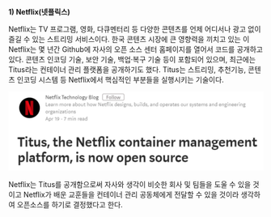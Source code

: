 **1\) Netflix\(넷플릭스\)**

Netflix는 TV 프로그램, 영화, 다큐멘터리 등 다양한 콘텐츠를 언제 어디서나 광고 없이 즐길 수 있는 스트리밍 서비스이다. 한국 콘텐츠 시장에 큰 영향력을 끼치고 있는 이 Netflix는 몇 년간 Github에 자사의 오픈 소스 센터 홈페이지를 열어서 코드를 공개하고 있다. 콘텐츠 인코딩 기술, 보안 기술, 백업·복구 기술 등이 포함되어 있으며, 최근에는 Titus라는 컨테이너 관리 플랫폼을 공개하기도 했다. Titus는 스트리밍, 추천기능, 콘텐츠 인코딩 시스템 등 Netflix에서 핵심적인 부분들을 실행시키는 기술이다.



![](/assets/Netflix.bmp)



Netflix는 Titus를 공개함으로써 자사와 생각이 비슷한 회사 및 팀들을 도울 수 있을 것이고 Netflix가 배운 교훈들을 컨테이너 관리 공동체에게 전달할 수 있을 것이라 생각하여 오픈소스를 하기로 결정했다고 한다.

